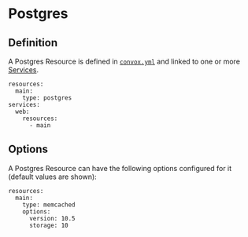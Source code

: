 # Postgres

## Definition

A Postgres Resource is defined in [`convox.yml`](../../../../configuration/convox-yml.md) and linked to one or more [Services](../service.md).

    resources:
      main:
        type: postgres
    services:
      web:
        resources:
          - main

## Options

A Postgres Resource can have the following options configured for it (default values are shown):

    resources:
      main:
        type: memcached
        options:
          version: 10.5
          storage: 10